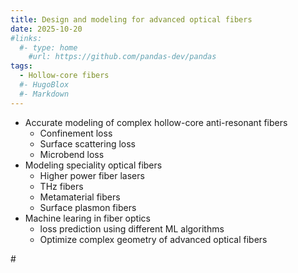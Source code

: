 ```yaml
---
title: Design and modeling for advanced optical fibers
date: 2025-10-20
#links:
  #- type: home
    #url: https://github.com/pandas-dev/pandas
tags:
  - Hollow-core fibers
  #- HugoBlox
  #- Markdown
---
```


- Accurate modeling of complex hollow-core anti-resonant fibers
  - Confinement loss
  - Surface scattering loss
  - Microbend loss
- Modeling speciality optical fibers
  - Higher power fiber lasers
  - THz fibers
  - Metamaterial fibers
  - Surface plasmon fibers
- Machine learing in fiber optics
  - loss prediction using different ML algorithms
  - Optimize complex geometry of advanced optical fibers

#<!--more-->
